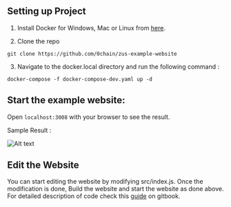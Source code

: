 ## Setting up Project

1. Install Docker for Windows, Mac or Linux from [here](https://docs.docker.com/engine/install/).

2. Clone the repo
```
git clone https://github.com/0chain/zus-example-website
```
3. Navigate to the docker.local directory and run the following command :
```
docker-compose -f docker-compose-dev.yaml up -d
```
## Start the example website:

Open `localhost:3008` with your browser to see the result.

Sample Result : 

![Alt text](https://3006516934-files.gitbook.io/~/files/v0/b/gitbook-x-prod.appspot.com/o/spaces%2FNrAZJ0KGiwEbKkbVRYPu%2Fuploads%2F2iFX4uLMl5FxPSos0oEs%2Fsample%20website%20result.jpg?alt=media&token=c2019946-72ba-4a70-9350-c1d4d7bf0fe0)

## Edit the Website
You can start editing the website by modifying src/index.js. Once the modification is done, Build the website and start the website as done above.
For detailed description of code check this [guide](https://docs.zus.network/guides/zus-js-sdk/js-sdk-sample-website/describing-code) on gitbook.
